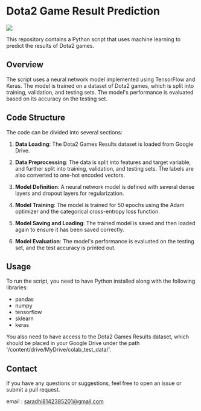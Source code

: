 # Dota2 Game Result Prediction
<img src="https://th.bing.com/th/id/OIG.H1LJsc7J07lVh10zF2ho?pid=ImgGn"/>

This repository contains a Python script that uses machine learning to predict the results of Dota2 games.

## Overview

The script uses a neural network model implemented using TensorFlow and Keras. The model is trained on a dataset of Dota2 games, which is split into training, validation, and testing sets. The model's performance is evaluated based on its accuracy on the testing set.

## Code Structure

The code can be divided into several sections:

1. **Data Loading**: The Dota2 Games Results dataset is loaded from Google Drive.

2. **Data Preprocessing**: The data is split into features and target variable, and further split into training, validation, and testing sets. The labels are also converted to one-hot encoded vectors.

3. **Model Definition**: A neural network model is defined with several dense layers and dropout layers for regularization.

4. **Model Training**: The model is trained for 50 epochs using the Adam optimizer and the categorical cross-entropy loss function.

5. **Model Saving and Loading**: The trained model is saved and then loaded again to ensure it has been saved correctly.

6. **Model Evaluation**: The model's performance is evaluated on the testing set, and the test accuracy is printed out.

## Usage

To run the script, you need to have Python installed along with the following libraries:
- pandas
- numpy
- tensorflow
- sklearn
- keras

You also need to have access to the Dota2 Games Results dataset, which should be placed in your Google Drive under the path '/content/drive/MyDrive/colab_test_data/'.

## Contact

If you have any questions or suggestions, feel free to open an issue or submit a pull request.

email : saradhi8142385201@gmail.com

